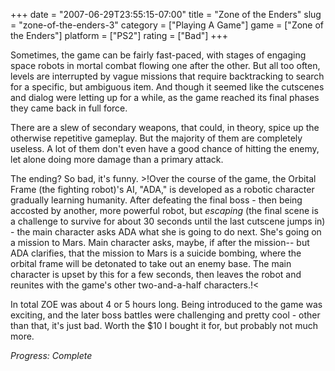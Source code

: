 +++
date = "2007-06-29T23:55:15-07:00"
title = "Zone of the Enders"
slug = "zone-of-the-enders-3"
category = ["Playing A Game"]
game = ["Zone of the Enders"]
platform = ["PS2"]
rating = ["Bad"]
+++

Sometimes, the game can be fairly fast-paced, with stages of engaging space robots in mortal combat flowing one after the other.  But all too often, levels are interrupted by vague missions that require backtracking to search for a specific, but ambiguous item.  And though it seemed like the cutscenes and dialog were letting up for a while, as the game reached its final phases they came back in full force.

There are a slew of secondary weapons, that could, in theory, spice up the otherwise repetitive gameplay.  But the majority of them are completely useless.  A lot of them don't even have a good chance of hitting the enemy, let alone doing more damage than a primary attack.

The ending?  So bad, it's funny.  >!Over the course of the game, the Orbital Frame (the fighting robot)'s AI, "ADA," is developed as a robotic character gradually learning humanity.  After defeating the final boss - then being accosted by another, more powerful robot, but <i>escaping</i> (the final scene is a challenge to survive for about 30 seconds until the last cutscene jumps in) - the main character asks ADA what she is going to do next.  She's going on a mission to Mars.  Main character asks, maybe, if after the mission-- but ADA clarifies, that the mission to Mars is a suicide bombing, where the orbital frame will be detonated to take out an enemy base.  The main character is upset by this for a few seconds, then leaves the robot and reunites with the game's other two-and-a-half characters.!<

In total ZOE was about 4 or 5 hours long.  Being introduced to the game was exciting, and the later boss battles were challenging and pretty cool - other than that, it's just bad.  Worth the $10 I bought it for, but probably not much more.

<i>Progress: Complete</i>
